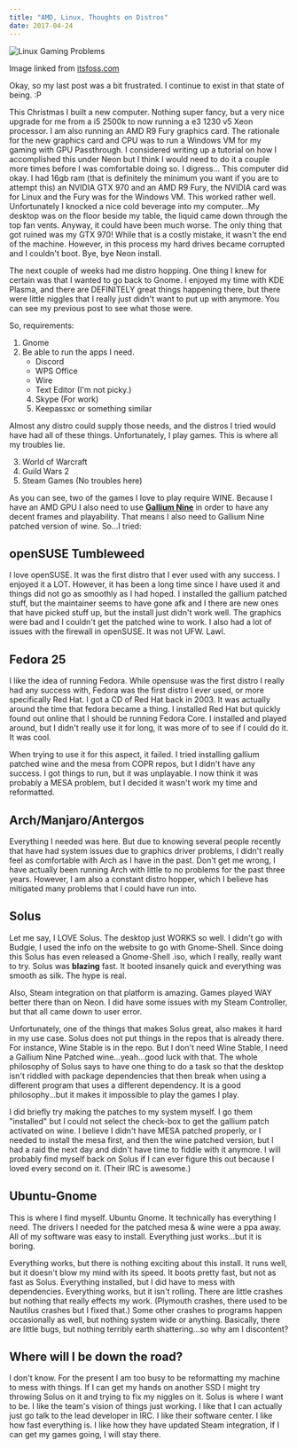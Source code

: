 ```yaml
---
title: "AMD, Linux, Thoughts on Distros"
date: 2017-04-24
--- 
```

![Linux Gaming Problems](https://itsfoss.com/wp-content/uploads/2016/09/Linux-Gaming-Problems.jpg)

Image linked from [itsfoss.com](https://itsfoss.com/linux-gaming-problems/)

Okay, so my last post was a bit frustrated. I continue to exist in that state of being. :P

This Christmas I built a new computer. Nothing super fancy, but a very nice upgrade for me from a i5 2500k to now running a e3 1230 v5 Xeon processor. I am also running an AMD R9 Fury graphics card. The rationale for the new graphics card and CPU was to run a Windows VM for my gaming with GPU Passthrough. I considered writing up a tutorial on how I accomplished this under Neon but I think I would need to do it a couple more times before I was comfortable doing so. I digress... This computer did okay. I had 16gb ram (that is definitely the minimum you want if you are to attempt this) an NVIDIA GTX 970 and an AMD R9 Fury, the NVIDIA card was for Linux and the Fury was for the Windows VM. This worked rather well. Unfortunately I knocked a nice cold beverage into my computer...My desktop was on the floor beside my table, the liquid came down through the top fan vents. Anyway, it could have been much worse. The only thing that got ruined was my GTX 970! While that is a costly mistake, it wasn't the end of the machine. However, in this process my hard drives became corrupted and I couldn't boot. Bye, bye Neon install. 

The next couple of weeks had me distro hopping. One thing I knew for certain was that I wanted to go back to Gnome. I enjoyed my time with KDE Plasma, and there are DEFINITELY great things happening there, but there were little niggles that I really just didn't want to put up with anymore. You can see my previous post to see what those were. 

So, requirements:

1. Gnome
2. Be able to run the apps I need. 
	* Discord
	* WPS Office
	* Wire
	* Text Editor (I'm not picky.)
	4. Skype (For work)
	5. Keepassxc or something similar

Almost any distro could supply those needs, and the distros I tried would have had all of these things. Unfortunately, I play games. This is where all my troubles lie.

3. World of Warcraft
4. Guild Wars 2
5. Steam Games (No troubles here)

As you can see, two of the games I love to play require WINE. Because I have an AMD GPU I also need to use [**Gallium Nine**](https://wiki.ixit.cz/d3d9) in order to have any decent frames and playability. That means I also need to Gallium Nine patched version of wine. So...I tried:

## openSUSE Tumbleweed

I love openSUSE. It was the first distro that I ever used with any success. I enjoyed it a LOT. However, it has been a long time since I have used it and things did not go as smoothly as I had hoped. I installed the gallium patched stuff, but the maintainer seems to have gone afk and I there are new ones that have picked stuff up, but the install just didn't work well. The graphics were bad and I couldn't get the patched wine to work. I also had a lot of issues with the firewall in openSUSE. It was not UFW. Lawl.

## Fedora 25

I like the idea of running Fedora. While opensuse was the first distro I really had any success with, Fedora was the first distro I ever used, or more specifically Red Hat. I got a CD of Red Hat back in 2003. It was actually around the time that fedora became a thing. I installed Red Hat but quickly found out online that I should be running Fedora Core. I installed and played around, but I didn't really use it for long, it was more of to see if I could do it. It was cool. 

When trying to use it for this aspect, it failed. I tried installing gallium patched wine and the mesa from COPR repos, but I didn't have any success. I got things to run, but it was unplayable. I now think it was probably a MESA problem, but I decided it wasn't work my time and reformatted.

## Arch/Manjaro/Antergos

Everything I needed was here. But due to knowing several people recently that have had system issues due to graphics driver problems, I didn't really feel as comfortable with Arch as I have in the past. Don't get me wrong, I have actually been running Arch with little to no problems for the past three years. However, I am also a constant distro hopper, which I believe has mitigated many problems that I could have run into.

## Solus

Let me say, I LOVE Solus. The desktop just WORKS so well. I didn't go with Budgie, I used the info on the website to go with Gnome-Shell. Since doing this Solus has even released a Gnome-Shell .iso, which I really, really want to try. Solus was **blazing** fast. It booted insanely quick and everything was smooth as silk. The hype is real.

Also, Steam integration on that platform is amazing. Games played WAY better there than on Neon. I did have some issues with my Steam Controller, but that all came down to user error. 

Unfortunately, one of the things that makes Solus great, also makes it hard in my use case. Solus does not put things in the repos that is already there. For instance, Wine Stable is in the repo. But I don't need Wine Stable, I need a Gallium Nine Patched wine...yeah...good luck with that. The whole philosophy of Solus says to have one thing to do a task so that the desktop isn't riddled with package dependencies that then break when using a different program that uses a different dependency. It is a good philosophy...but it makes it impossible to play the games I play.

I did briefly try making the patches to my system myself. I go them "installed" but I could not select the check-box to get the gallium patch activated on wine. I believe I didn't have MESA patched properly, or I needed to install the mesa first, and then the wine patched version, but I had a raid the next day and didn't have time to fiddle with it anymore. I will probably find myself back on Solus if I can ever figure this out because I loved every second on it. (Their IRC is awesome.)


## Ubuntu-Gnome

This is where I find myself. Ubuntu Gnome. It technically has everything I need. The drivers I needed for the patched mesa & wine were a ppa away. All of my software was easy to install. Everything just works...but it is boring. 

Everything works, but there is nothing exciting about this install. It runs well, but it doesn't blow my mind with its speed. It boots pretty fast, but not as fast as Solus. Everything installed, but I did have to mess with dependencies. Everything works, but it isn't rolling. There are little crashes but nothing that really effects my work. (Plymouth crashes, there used to be Nautilus crashes but I fixed that.) Some other crashes to programs happen occasionally as well, but nothing system wide or anything. Basically, there are little bugs, but nothing terribly earth shattering...so why am I discontent?

## Where will I be down the road?

I don't know. For the present I am too busy to be reformatting my machine to mess with things. If I can get my hands on another SSD I might try throwing Solus on it and trying to fix my niggles on it. Solus is where I want to be. I like the team's vision of things just working. I like that I can actually just go talk to the lead developer in IRC. I like their software center. I like how fast everything is. I like how they have updated Steam integration, If I can get my games going, I will stay there. 
